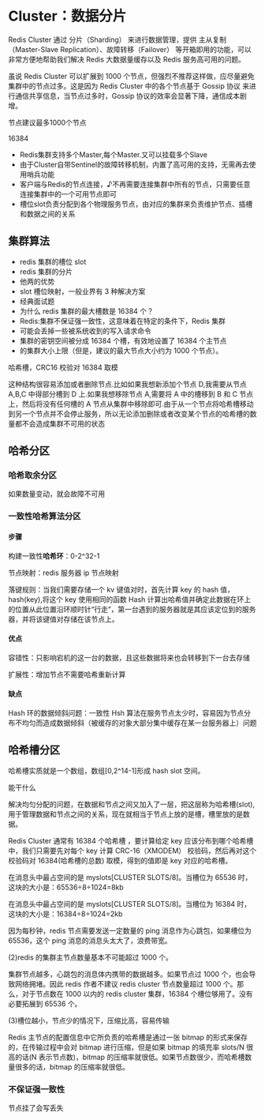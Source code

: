 # Cluster：数据分片

Redis Cluster 通过 分片（Sharding） 来进行数据管理，提供 主从复制（Master-Slave Replication）、故障转移（Failover） 等开箱即用的功能，可以非常方便地帮助我们解决 Redis 大数据量缓存以及 Redis 服务高可用的问题。

虽说 Redis Cluster 可以扩展到 1000 个节点，但强烈不推荐这样做，应尽量避免集群中的节点过多。这是因为 Redis Cluster 中的各个节点基于 Gossip 协议 来进行通信共享信息，当节点过多时，Gossip 协议的效率会显著下降，通信成本剧增。

节点建议最多1000个节点

16384

- Redis集群支持多个Master,每个Master.又可以挂载多个Slave
- 由于Cluster自带Sentinel的故障转移机制，内置了高可用的支持，无需再去使用哨兵功能
- 客户端与Redis的节点连接，♪不再需要连接集群中所有的节点，只需要任意连接集群中的一个可用节点即可
- 槽位slot负责分配到各个物理服务节点，由对应的集群来负责维护节点、插槽和数据之间的关系

## 集群算法

- redis 集群的槽位 slot
- redis 集群的分片
- 他两的优势
- slot 槽位映射，一般业界有 3 种解决方案
- 经典面试题
- 为什么 redis 集群的最大槽数是 16384 个？
- Redis:集群不保证强一致性，这意味着在特定的条件下，Redis 集群
- 可能会丢掉一些被系统收到的写入请求命令
- 集群的密钥空间被分成 16384 个槽，有效地设置了 16384 个主节点
- 的集群大小上限（但是，建议的最大节点大小约为 1000 个节点）。

哈希槽，CRC16 校验对 16384 取模

这种结构很容易添加或者删除节点.比如如果我想新添加个节点 D,我需要从节点 A,B,C 中得部分槽到 D 上.如果我想移除节点 A,需要将 A 中的槽移到 B 和 C 节点上，然后将没有任何槽的 A 节点从集群中移除即可.由于从一个节点将哈希槽移动到另一个节点并不会停止服务，所以无论添加删除或者改变某个节点的哈希槽的数量都不会造成集群不可用的状态

## 哈希分区

### 哈希取余分区

如果数量变动，就会故障不可用

### 一致性哈希算法分区

#### 步骤

构建一致性**哈希环**：0-2^32-1

节点映射：redis 服务器 ip 节点映射

落键规则：当我们需要存储一个 kv 键值对时，首先计算 key 的 hash 值，hash(key),将这个 key 使用相同的函数 Hash 计算出哈希值并确定此数据在环上的位置从此位置沿环顺时针“行走”，第一台遇到的服务器就是其应该定位到的服务器，并将该键值对存储在该节点上。

#### 优点

容错性：只影响宕机的这一台的数据，且这些数据将来也会转移到下一台去存储

扩展性：增加节点不需要哈希重新计算

#### 缺点

Hash 环的数据倾斜问题：一致性 Hsh 算法在服务节点太少时，容易因为节点分布不均匀而造成数据倾斜（被缓存的对象大部分集中缓存在某一台服务器上）问题

## 哈希槽分区

哈希槽实质就是一个数组，数组[0,2^14-1]形成 hash slot 空间。

能干什么

解决均匀分配的问题，在数据和节点之间又加入了一层，把这层称为哈希槽(slot),用于管理数据和节点之间的关系，现在就相当于节点上放的是槽，槽里放的是数据。

Redis Cluster 通常有 16384 个哈希槽 ，要计算给定 key 应该分布到哪个哈希槽中，我们只需要先对每个 key 计算 CRC-16（XMODEM） 校验码，然后再对这个校验码对 16384(哈希槽的总数) 取模，得到的值即是 key 对应的哈希槽。

在消息头中最占空间的是 myslots[CLUSTER SLOTS/8]。当槽位为 65536 时，这块的大小是：65536÷8÷1024=8kb

在消息头中最占空间的是 myslots[CLUSTER SLOTS/8]。当槽位为 16384 时，这块的大小是：16384÷8÷1024=2kb

因为每秒钟，redis 节点需要发送一定数量的 ping 消息作为心跳包，如果槽位为 65536，这个 ping 消息的消息头太大了，浪费带宽。

(2)redis 的集群主节点数量基本不可能超过 1000 个。

集群节点越多，心跳包的消息体内携带的数据越多。如果节点过 1000 个，也会导致网络拥堵。因此 redis 作者不建议 redis cluster 节点数量超过 1000 个。那么，对于节点数在 1000 以内的 redis cluster 集群，16384 个槽位够用了。没有必要拓展到 65536 个。

(3)槽位越小，节点少的情况下，压缩比高，容易传输

Redis 主节点的配置信息中它所负责的哈希槽是通过一张 bitmap 的形式来保存的，在传输过程中会对 bitmap 进行压缩，但是如果 bitmap 的填充率
slots/N 很高的话(N 表示节点数)，bitmap 的压缩率就很低。如果节点数很少，而哈希槽数量很多的话，bitmap 的压缩率就很低。

### 不保证强一致性

节点挂了会写丢失
